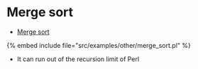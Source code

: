 # Merge sort

* [Merge sort](https://en.wikipedia.org/wiki/Merge_sort)

{% embed include file="src/examples/other/merge_sort.pl" %}

* It can run out of the recursion limit of Perl


